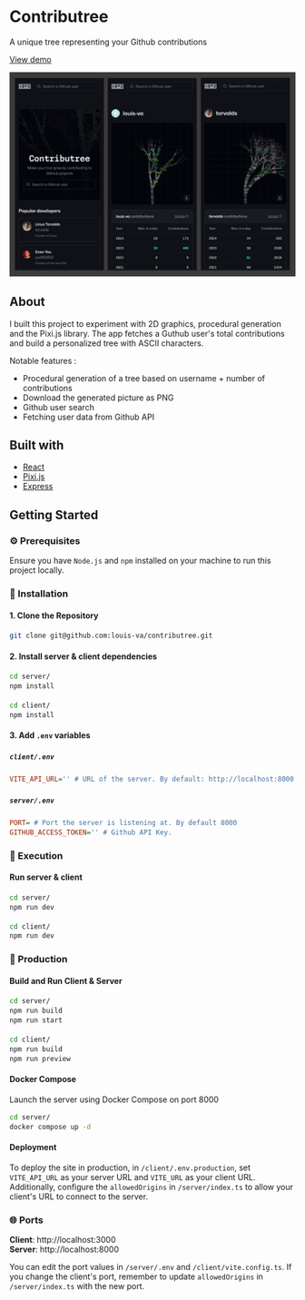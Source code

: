 # Contributree

A unique tree representing your Github contributions

[View demo](https://contributree.lou-va.com/)

![Some screenshots showing the different pages of the application](screenshots.jpg)

## About

I built this project to experiment with 2D graphics, procedural generation and the Pixi.js library.
The app fetches a Guthub user's total contributions and build a personalized tree with ASCII characters.

Notable features :
- Procedural generation of a tree based on username + number of contributions
- Download the generated picture as PNG
- Github user search
- Fetching user data from Github API

## Built with

- [React](https://react.dev/)
- [Pixi.js](https://pixijs.com/)
- [Express](https://expressjs.com/)

## Getting Started

### ⚙️ Prerequisites

Ensure you have `Node.js` and `npm` installed on your machine to run this project locally.

### 💾 Installation

#### 1. Clone the Repository
```sh
git clone git@github.com:louis-va/contributree.git
```

#### 2. Install server & client dependencies
```sh
cd server/
npm install

cd client/
npm install
```

#### 3. Add `.env` variables

##### `client/.env`
```ini
VITE_API_URL='' # URL of the server. By default: http://localhost:8000
```

##### `server/.env`
```ini
PORT= # Port the server is listening at. By default 8000
GITHUB_ACCESS_TOKEN='' # Github API Key.
```

### 🚀 Execution

#### Run server & client
```sh
cd server/
npm run dev

cd client/
npm run dev
```

### 🚚 Production

#### Build and Run Client & Server
```sh
cd server/
npm run build
npm run start

cd client/
npm run build
npm run preview
```

#### Docker Compose
Launch the server using Docker Compose on port 8000

```sh
cd server/
docker compose up -d
```

#### Deployment
To deploy the site in production, in `/client/.env.production`, set `VITE_API_URL` as your server URL and `VITE_URL` as your client URL. Additionally, configure the `allowedOrigins` in `/server/index.ts` to allow your client's URL to connect to the server.

### 🌐 Ports
**Client**: http://localhost:3000 <br>
**Server**: http://localhost:8000

You can edit the port values in `/server/.env` and `/client/vite.config.ts`. If you change the client's port, remember to update `allowedOrigins` in `/server/index.ts` with the new port.